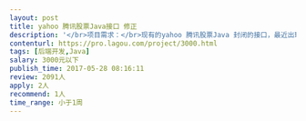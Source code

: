 ```yaml
---                
layout: post       
title: yahoo 腾讯股票Java接口 修正           
description: '</br>项目需求：</br>现有的yahoo 腾讯股票Java 封闭的接口，最近出现问题（之前都都能正常取数据）：</br>1、雅虎的日线，日线前复权，周线月线的数据都不能用了 </br>2、腾讯的接口没有日线前复权的数据 </br></br>人员要求：</br>有熟悉相yahoo 腾讯股票接口 欢迎熟悉yahoo 腾讯股票接口的开发人员或者股票高手接标</br>'     
contenturl: https://pro.lagou.com/project/3000.html      
tags: [后端开发,Java]            
salary: 3000元以下          
publish_time: 2017-05-28 08:16:11         
review: 2091人                   
apply: 2人                   
recommend: 1人                   
time_range: 小于1周              
---                 
```

